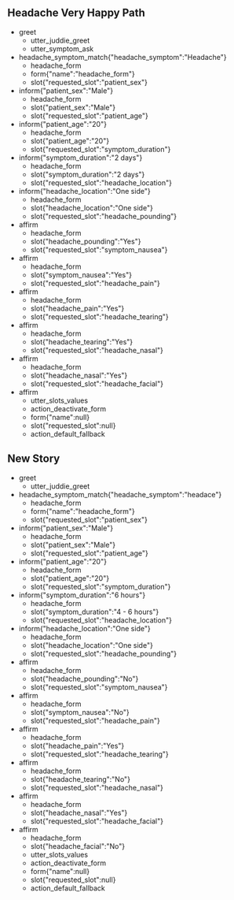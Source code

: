 ## Headache Very Happy Path

* greet
    - utter_juddie_greet
    - utter_symptom_ask
* headache_symptom_match{"headache_symptom":"Headache"}
    - headache_form
    - form{"name":"headache_form"}
    - slot{"requested_slot":"patient_sex"}
* inform{"patient_sex":"Male"}
    - headache_form
    - slot{"patient_sex":"Male"}
    - slot{"requested_slot":"patient_age"}
* inform{"patient_age":"20"}
    - headache_form
    - slot{"patient_age":"20"}
    - slot{"requested_slot":"symptom_duration"}
* inform{"symptom_duration":"2 days"}
    - headache_form
    - slot{"symptom_duration":"2 days"}
    - slot{"requested_slot":"headache_location"}
* inform{"headache_location":"One side"}
    - headache_form
    - slot{"headache_location":"One side"}
    - slot{"requested_slot":"headache_pounding"}
* affirm
    - headache_form
    - slot{"headache_pounding":"Yes"}
    - slot{"requested_slot":"symptom_nausea"}
* affirm
    - headache_form
    - slot{"symptom_nausea":"Yes"}
    - slot{"requested_slot":"headache_pain"}
* affirm
    - headache_form
    - slot{"headache_pain":"Yes"}
    - slot{"requested_slot":"headache_tearing"}
* affirm
    - headache_form
    - slot{"headache_tearing":"Yes"}
    - slot{"requested_slot":"headache_nasal"}
* affirm
    - headache_form
    - slot{"headache_nasal":"Yes"}
    - slot{"requested_slot":"headache_facial"}
* affirm
    - utter_slots_values
    - action_deactivate_form
    - form{"name":null}
    - slot{"requested_slot":null}
    - action_default_fallback

## New Story

* greet
    - utter_juddie_greet
* headache_symptom_match{"headache_symptom":"headace"}
    - headache_form
    - form{"name":"headache_form"}
    - slot{"requested_slot":"patient_sex"}
* inform{"patient_sex":"Male"}
    - headache_form
    - slot{"patient_sex":"Male"}
    - slot{"requested_slot":"patient_age"}
* inform{"patient_age":"20"}
    - headache_form
    - slot{"patient_age":"20"}
    - slot{"requested_slot":"symptom_duration"}
* inform{"symptom_duration":"6 hours"}
    - headache_form
    - slot{"symptom_duration":"4 - 6 hours"}
    - slot{"requested_slot":"headache_location"}
* inform{"headache_location":"One side"}
    - headache_form
    - slot{"headache_location":"One side"}
    - slot{"requested_slot":"headache_pounding"}
* affirm
    - headache_form
    - slot{"headache_pounding":"No"}
    - slot{"requested_slot":"symptom_nausea"}
* affirm
    - headache_form
    - slot{"symptom_nausea":"No"}
    - slot{"requested_slot":"headache_pain"}
* affirm
    - headache_form
    - slot{"headache_pain":"Yes"}
    - slot{"requested_slot":"headache_tearing"}
* affirm
    - headache_form
    - slot{"headache_tearing":"No"}
    - slot{"requested_slot":"headache_nasal"}
* affirm
    - headache_form
    - slot{"headache_nasal":"Yes"}
    - slot{"requested_slot":"headache_facial"}
* affirm
    - headache_form
    - slot{"headache_facial":"No"}
    - utter_slots_values
    - action_deactivate_form
    - form{"name":null}
    - slot{"requested_slot":null}
    - action_default_fallback
